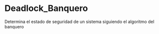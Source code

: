 # Deadlock_Banquero
Determina el estado de seguridad de un sistema siguiendo el algoritmo del banquero
